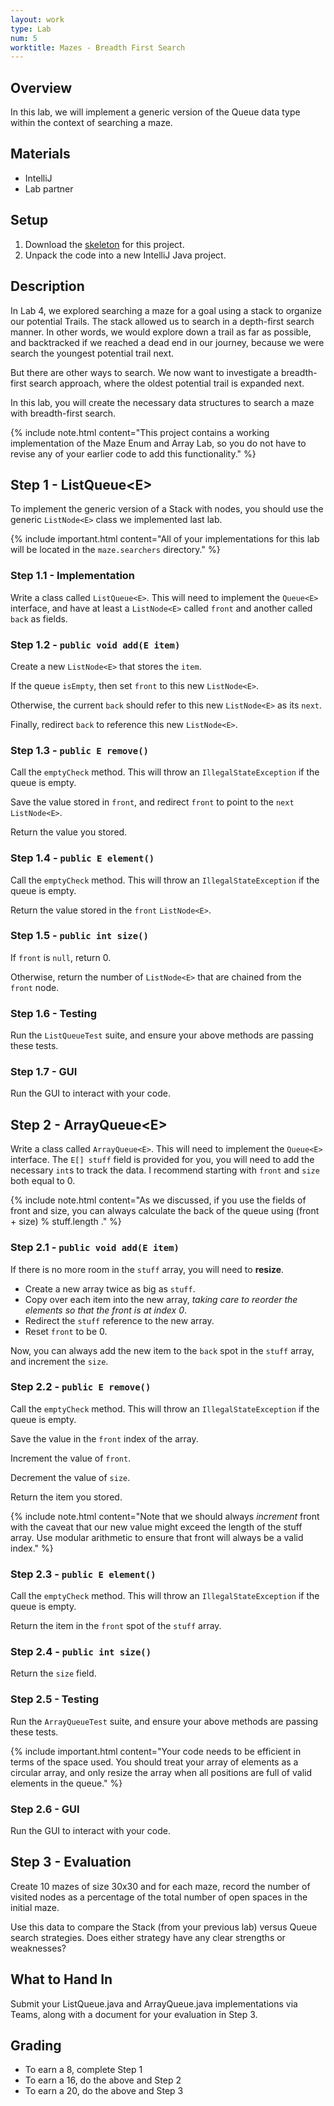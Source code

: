 ```yaml
---
layout: work
type: Lab
num: 5
worktitle: Mazes - Breadth First Search
---
```


## Overview

In this lab, we will implement a generic version of the Queue
data type within the context of searching a maze.

Materials
---------

-   IntelliJ
-   Lab partner

Setup
-----

1.  Download the [skeleton](../code/maze151bfs.zip) for this project.
2.  Unpack the code into a new IntelliJ Java project.

Description
-----------

In Lab 4, we explored searching a maze for a goal using a stack to
organize our potential Trails. The stack allowed us to search in a
depth-first search manner. In other words, we would explore down a trail
as far as possible, and backtracked if we reached a dead end in our
journey, because we were search the youngest potential trail next.

But there are other ways to search. We now want to investigate a
breadth-first search approach, where the oldest potential trail is
expanded next.

In this lab, you will create the necessary data structures to search a
maze with breadth-first search.

{% include note.html content="This project contains a working implementation of the Maze
Enum and Array Lab, so you do not have to revise any of your earlier code to add
this functionality." %}

## Step 1 - ListQueue\<E\>

To implement the generic version of a Stack with nodes, you
should use the generic `ListNode<E>` class we implemented last lab.

{% include important.html content="All of your
implementations for this lab will be located in the `maze.searchers`
directory." %}

### Step 1.1 - Implementation

Write a class called `ListQueue<E>`. This will need to implement the
`Queue<E>` interface, and have at least a `ListNode<E>` called `front`
and another called `back` as fields.

### Step 1.2 - `public void add(E item)`

Create a new `ListNode<E>` that stores the `item`.

If the queue `isEmpty`, then set `front` to this new `ListNode<E>`.

Otherwise, the current `back` should refer to this new `ListNode<E>` as its `next`.

Finally, redirect `back` to reference this new `ListNode<E>`.

### Step 1.3 - `public E remove()`

Call the `emptyCheck` method. This will throw an `IllegalStateException`
if the queue is empty.

Save the value stored in `front`, and redirect `front` to point to the `next` `ListNode<E>`.

Return the value you stored.

### Step 1.4 - `public E element()`

Call the `emptyCheck` method. This will throw an `IllegalStateException`
if the queue is empty.

Return the value stored in the `front` `ListNode<E>`.

### Step 1.5 - `public int size()`

If `front` is `null`, return 0.

Otherwise, return the number of `ListNode<E>` that are chained from the `front` node.

### Step 1.6 - Testing

Run the `ListQueueTest` suite, and ensure your above methods are passing
these tests.

### Step 1.7 - GUI

Run the GUI to interact with your code.

## Step 2 - ArrayQueue\<E\>

Write a class called `ArrayQueue<E>`. This will need to implement the
`Queue<E>` interface. The `E[] stuff` field is provided for you, you
will need to add the necessary `int`s to track the data. I recommend
starting with `front` and `size` both equal to 0.

{% include note.html content="As we discussed, if you use the
fields of front and size, you can always
calculate the back of the queue using (front + size) % stuff.length ." %}

### Step 2.1 - `public void add(E item)`

If there is no more room in the `stuff` array, you will need to **resize**.

* Create a new array twice as big as `stuff`.
* Copy over each item into the new array, *taking care to reorder the elements so that the front
is at index 0*.
* Redirect the `stuff` reference to the new array.
* Reset `front` to be 0.

Now, you can always add the new item to the `back` spot in the `stuff` array,
and increment the `size`.

### Step 2.2 - `public E remove()`

Call the `emptyCheck` method. This will throw an `IllegalStateException`
if the queue is empty.

Save the value in the `front` index of the array.

Increment the value of `front`.

Decrement the value of `size`.

Return the item you stored.

{% include note.html content="Note that we should
always *increment* front with the caveat that our new value might exceed the length
of the stuff array. Use modular arithmetic to ensure that front will always
be a valid index." %}

### Step 2.3 - `public E element()`

Call the `emptyCheck` method. This will throw an `IllegalStateException`
if the queue is empty.

Return the item in the `front` spot of the `stuff` array.

### Step 2.4 - `public int size()`

Return the `size` field.

### Step 2.5 - Testing

Run the `ArrayQueueTest` suite, and ensure your above methods are passing
these tests.

{% include important.html content="Your code needs to be efficient in terms of the space used. You should
treat your array of elements as a circular array, and only resize the
array when all positions are full of valid elements in the queue." %}

### Step 2.6 - GUI

Run the GUI to interact with your code.

## Step 3 - Evaluation

Create 10 mazes of size 30x30 and for each maze, record the number of visited
nodes as a percentage of the total
number of open spaces in the initial maze.

Use this data to compare the Stack (from your previous lab) versus Queue search strategies. Does
either strategy have any clear strengths or weaknesses?

## What to Hand In

Submit your ListQueue.java and
ArrayQueue.java implementations via Teams, along with a document for your
evaluation in Step 3.

## Grading

* To earn a 8, complete Step 1
* To earn a 16, do the above and Step 2
* To earn a 20, do the above and Step 3

